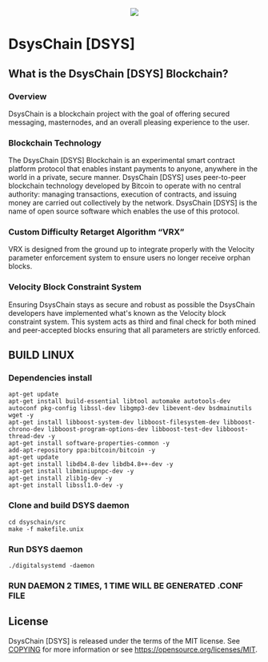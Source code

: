 <p align="center">
  <img src="https://www.dsyschain.com/images/content/offer.svg">
</p>

DsysChain [DSYS]
=====================================


What is the DsysChain [DSYS] Blockchain?
-------------------------------------

### Overview
DsysChain is a blockchain project with the goal of offering secured messaging, masternodes, and an overall pleasing experience to the user.

### Blockchain Technology
The DsysChain [DSYS] Blockchain is an experimental smart contract platform protocol that enables 
instant payments to anyone, anywhere in the world in a private, secure manner. 
DsysChain [DSYS] uses peer-to-peer blockchain technology developed by Bitcoin to operate
with no central authority: managing transactions, execution of contracts, and 
issuing money are carried out collectively by the network. DsysChain [DSYS] is the name of 
open source software which enables the use of this protocol.

### Custom Difficulty Retarget Algorithm “VRX”
VRX is designed from the ground up to integrate properly with the Velocity parameter enforcement system to ensure users no longer receive orphan blocks.

### Velocity Block Constraint System
Ensuring DsysChain stays as secure and robust as possible the DsysChain developers have implemented what's known as the Velocity block constraint system. This system acts as third and final check for both mined and peer-accepted blocks ensuring that all parameters are strictly enforced.


BUILD LINUX
-----------

### Dependencies install
```
apt-get update
apt-get install build-essential libtool automake autotools-dev autoconf pkg-config libssl-dev libgmp3-dev libevent-dev bsdmainutils wget -y
apt-get install libboost-system-dev libboost-filesystem-dev libboost-chrono-dev libboost-program-options-dev libboost-test-dev libboost-thread-dev -y
apt-get install software-properties-common -y
add-apt-repository ppa:bitcoin/bitcoin -y
apt-get update
apt-get install libdb4.8-dev libdb4.8++-dev -y
apt-get install libminiupnpc-dev -y
apt-get install zlib1g-dev -y
apt-get install libssl1.0-dev -y
```

### Clone and build DSYS daemon
```
cd dsyschain/src
make -f makefile.unix
```

### Run DSYS daemon
```
./digitalsystemd -daemon 
```
### RUN DAEMON 2 TIMES, 1 TIME WILL BE GENERATED .CONF FILE

License
-------

DsysChain [DSYS] is released under the terms of the MIT license. See [COPYING](COPYING) for more
information or see https://opensource.org/licenses/MIT.

